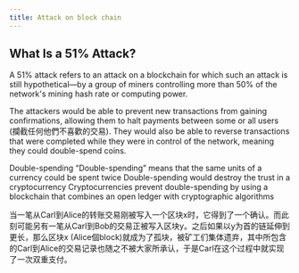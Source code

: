 ```yaml
---
title: Attack on block chain
---
```


## What Is a 51% Attack?
A 51% attack refers to an attack on a blockchain for which such an attack is still hypothetical—by a group of miners controlling more than 50% of the network's mining hash rate or computing power.

The attackers would be able to prevent new transactions from gaining confirmations, allowing them to halt payments between some or all users (攔截任何他們不喜歡的交易). They would also be able to reverse transactions that were completed while they were in control of the network, meaning they could double-spend coins.

Double-spending
“Double-spending” means that the same units of a currency could be spent twice
Double-spending would destroy the trust in a cryptocurrency
Cryptocurrencies prevent double-spending by using a blockchain that combines an open ledger with cryptographic algorithms

当一笔从Carl到Alice的转账交易刚被写入一个区块x时，它得到了一个确认。而此刻可能另有一笔从Carl到Bob的交易正被写入区块y。之后如果以y为首的链延伸到更长，那么区块x (Alice個block)就成为了孤块，被矿工们集体遗弃，其中所包含的Carl到Alice的交易记录也随之不被大家所承认，于是Carl在这个过程中就实现了一次双重支付。
